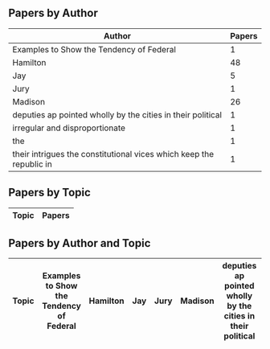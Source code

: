 ## Papers by Author

| Author | Papers |
|---|---|
| Examples to Show the Tendency of Federal | 1 |
| Hamilton | 48 |
| Jay | 5 |
| Jury | 1 |
| Madison | 26 |
| deputies ap pointed wholly by the cities in their political | 1 |
| irregular and disproportionate | 1 |
| the | 1 |
| their intrigues the constitutional vices which keep the republic in | 1 |

## Papers by Topic

| Topic | Papers |
|---|---|

## Papers by Author and Topic

| Topic | Examples to Show the Tendency of Federal | Hamilton | Jay | Jury | Madison | deputies ap pointed wholly by the cities in their political | irregular and disproportionate | the | their intrigues the constitutional vices which keep the republic in |
|---|---|---|---|---|---|---|---|---|---|
